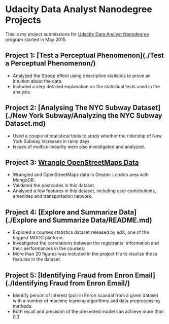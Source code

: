 # Udacity Data Analyst Nanodegree Projects

This is my project submissions for [Udacity Data Analyst Nanodegree](https://www.udacity.com/course/data-analyst-nanodegree--nd002) program started in May 2015.

## Project 1: [Test a Perceptual Phenomenon](./Test a Perceptual Phenomenon/)

- Analyzed the Stroop effect using descriptive statistics to prove an intuition about the data.
- Included a very detailed explanation on the statistical tests used in the analysis.

## Project 2: [Analysing The NYC Subway Dataset](./New York Subway/Analyzing the NYC Subway Dataset.md)

- Used a couple of statistical tools to study whether the ridership of New York Subway increases in rainy days.
- Issues of multicollinearity were also investigated and analyzed.


## Project 3: [Wrangle OpenStreetMaps Data](./OpenStreetMap/Readme.md)

- Wrangled and OpenStreetMaps data in Greater London area with MongoDB.
- Validated the postcodes in this dataset.
- Analysed a few features in this dataset, including user contributions, amenities and transportation network.


## Project 4: [Explore and Summarize Data](./Explore and Summarize Data/README.md)

- Explored a courses statistics dataset released by edX, one of the biggest MOOC platform.
- Investigated the correlations between the registrants' information and their performances in the courses.
- More than 20 figures was included in the project file to visulize those features in the dataset.

## Project 5: [Identifying Fraud from Enron Email](./Identifying Fraud from Enron Email/)

- Identify person of interest (poi) in Enron scandal from a given dataset with a number of machine learning algorithms and data preprocessing methods.
- Both recall and precision of the presented model can achieve more than 0.3.


